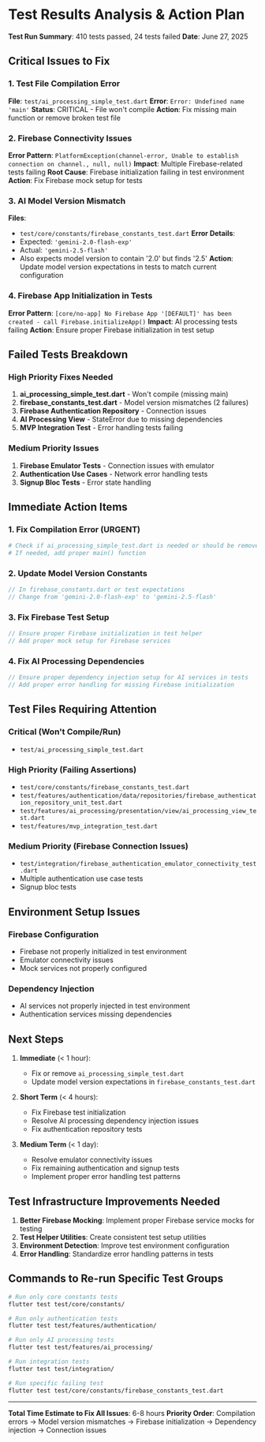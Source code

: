 # Test Results Analysis & Action Plan

**Test Run Summary**: 410 tests passed, 24 tests failed
**Date**: June 27, 2025

## Critical Issues to Fix

### 1. Test File Compilation Error
**File**: `test/ai_processing_simple_test.dart`
**Error**: `Error: Undefined name 'main'`
**Status**: CRITICAL - File won't compile
**Action**: Fix missing main function or remove broken test file

### 2. Firebase Connectivity Issues
**Error Pattern**: `PlatformException(channel-error, Unable to establish connection on channel., null, null)`
**Impact**: Multiple Firebase-related tests failing
**Root Cause**: Firebase initialization failing in test environment
**Action**: Fix Firebase mock setup for tests

### 3. AI Model Version Mismatch
**Files**: 
- `test/core/constants/firebase_constants_test.dart`
**Error Details**:
- Expected: `'gemini-2.0-flash-exp'`
- Actual: `'gemini-2.5-flash'`
- Also expects model version to contain '2.0' but finds '2.5'
**Action**: Update model version expectations in tests to match current configuration

### 4. Firebase App Initialization in Tests
**Error Pattern**: `[core/no-app] No Firebase App '[DEFAULT]' has been created - call Firebase.initializeApp()`
**Impact**: AI processing tests failing
**Action**: Ensure proper Firebase initialization in test setup

## Failed Tests Breakdown

### High Priority Fixes Needed

1. **ai_processing_simple_test.dart** - Won't compile (missing main)
2. **firebase_constants_test.dart** - Model version mismatches (2 failures)
3. **Firebase Authentication Repository** - Connection issues
4. **AI Processing View** - StateError due to missing dependencies
5. **MVP Integration Test** - Error handling tests failing

### Medium Priority Issues

1. **Firebase Emulator Tests** - Connection issues with emulator
2. **Authentication Use Cases** - Network error handling tests
3. **Signup Bloc Tests** - Error state handling

## Immediate Action Items

### 1. Fix Compilation Error (URGENT)
```bash
# Check if ai_processing_simple_test.dart is needed or should be removed
# If needed, add proper main() function
```

### 2. Update Model Version Constants
```dart
// In firebase_constants.dart or test expectations
// Change from 'gemini-2.0-flash-exp' to 'gemini-2.5-flash'
```

### 3. Fix Firebase Test Setup
```dart
// Ensure proper Firebase initialization in test helper
// Add proper mock setup for Firebase services
```

### 4. Fix AI Processing Dependencies
```dart
// Ensure proper dependency injection setup for AI services in tests
// Add proper error handling for missing Firebase initialization
```

## Test Files Requiring Attention

### Critical (Won't Compile/Run)
- `test/ai_processing_simple_test.dart`

### High Priority (Failing Assertions)
- `test/core/constants/firebase_constants_test.dart`
- `test/features/authentication/data/repositories/firebase_authentication_repository_unit_test.dart`
- `test/features/ai_processing/presentation/view/ai_processing_view_test.dart`
- `test/features/mvp_integration_test.dart`

### Medium Priority (Firebase Connection Issues)
- `test/integration/firebase_authentication_emulator_connectivity_test.dart`
- Multiple authentication use case tests
- Signup bloc tests

## Environment Setup Issues

### Firebase Configuration
- Firebase not properly initialized in test environment
- Emulator connectivity issues
- Mock services not properly configured

### Dependency Injection
- AI services not properly injected in test environment
- Authentication services missing dependencies

## Next Steps

1. **Immediate** (< 1 hour):
   - Fix or remove `ai_processing_simple_test.dart`
   - Update model version expectations in `firebase_constants_test.dart`

2. **Short Term** (< 4 hours):
   - Fix Firebase test initialization
   - Resolve AI processing dependency injection issues
   - Fix authentication repository tests

3. **Medium Term** (< 1 day):
   - Resolve emulator connectivity issues
   - Fix remaining authentication and signup tests
   - Implement proper error handling test patterns

## Test Infrastructure Improvements Needed

1. **Better Firebase Mocking**: Implement proper Firebase service mocks for testing
2. **Test Helper Utilities**: Create consistent test setup utilities
3. **Environment Detection**: Improve test environment configuration
4. **Error Handling**: Standardize error handling patterns in tests

## Commands to Re-run Specific Test Groups

```bash
# Run only core constants tests
flutter test test/core/constants/

# Run only authentication tests  
flutter test test/features/authentication/

# Run only AI processing tests
flutter test test/features/ai_processing/

# Run integration tests
flutter test test/integration/

# Run specific failing test
flutter test test/core/constants/firebase_constants_test.dart
```

---

**Total Time Estimate to Fix All Issues**: 6-8 hours
**Priority Order**: Compilation errors → Model version mismatches → Firebase initialization → Dependency injection → Connection issues
